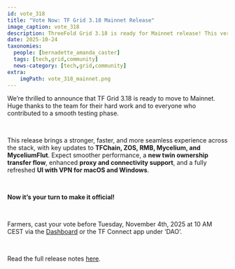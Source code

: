 ```yaml
---
id: vote_318
title: "Vote Now: TF Grid 3.18 Mainnet Release"
image_caption: vote_318
description: ThreeFold Grid 3.18 is ready for Mainnet release! This version brings major improvements in performance, stability, and user experience across the entire ThreeFold stack, including TFChain, ZOS, RMB, Mycelium, and MyceliumFlut.
date: 2025-10-24
taxonomies:
  people: [bernadette_amanda_caster]
  tags: [tech,grid,community]
  news-category: [tech,grid,community]
extra:
    imgPath: vote_318_mainnet.png
---
```


We’re thrilled to announce that TF Grid 3.18 is ready to move to Mainnet. Huge thanks to the team for their hard work and to everyone who contributed to a smooth testing phase.

<br/>

This release brings a stronger, faster, and more seamless experience across the stack, with key updates to **TFChain, ZOS, RMB, Mycelium, and MyceliumFlut**. Expect smoother performance, a **new twin ownership transfer flow**, enhanced **proxy and connectivity support**, and a fully refreshed **UI with VPN for macOS and Windows**.

</br>

**Now it’s your turn to make it official!** 

</br>

Farmers, cast your vote before Tuesday, November 4th, 2025 at 10 AM CEST via the [Dashboard](http://dashboard.grid.tf/) or the TF Connect app under ‘DAO’.

</br>

Read the full release notes [here](https://forum.threefold.io/t/gep-tfgrid-mainnet-release-3-18/4655).